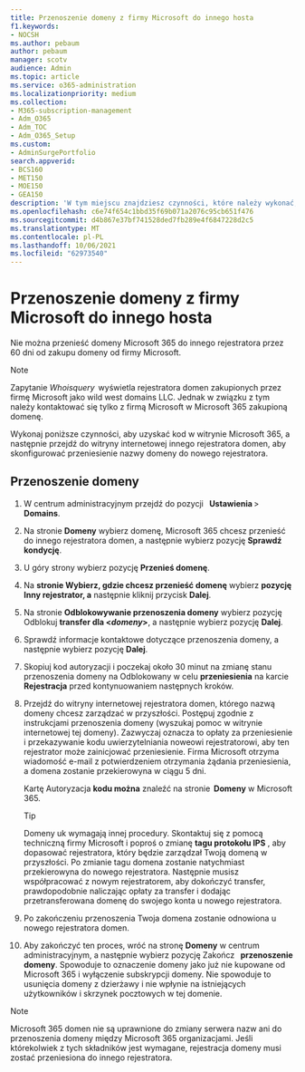 ```yaml
---
title: Przenoszenie domeny z firmy Microsoft do innego hosta
f1.keywords:
- NOCSH
ms.author: pebaum
author: pebaum
manager: scotv
audience: Admin
ms.topic: article
ms.service: o365-administration
ms.localizationpriority: medium
ms.collection:
- M365-subscription-management
- Adm_O365
- Adm_TOC
- Adm_O365_Setup
ms.custom:
- AdminSurgePortfolio
search.appverid:
- BCS160
- MET150
- MOE150
- GEA150
description: 'W tym miejscu znajdziesz czynności, które należy wykonać, aby przenieść domenę z firmy Microsoft do innego rejestratora. '
ms.openlocfilehash: c6e74f654c1bbd35f69b071a2076c95cb651f476
ms.sourcegitcommit: d4b867e37bf741528ded7fb289e4f6847228d2c5
ms.translationtype: MT
ms.contentlocale: pl-PL
ms.lasthandoff: 10/06/2021
ms.locfileid: "62973540"
---
```

# <a name="transfer-a-domain-from-microsoft-to-another-host"></a>Przenoszenie domeny z firmy Microsoft do innego hosta

Nie można przenieść domeny Microsoft 365 do innego rejestratora przez 60 dni od zakupu domeny od firmy Microsoft.

> [!NOTE]
> Zapytanie _Whoisquery_  wyświetla rejestratora domen zakupionych przez firmę Microsoft jako wild west domains LLC. Jednak w związku z tym należy kontaktować się tylko z firmą Microsoft w Microsoft 365 zakupioną domenę.

Wykonaj poniższe czynności, aby uzyskać kod w witrynie Microsoft 365, a następnie przejdź do witryny internetowej innego rejestratora domen, aby skonfigurować przeniesienie nazwy domeny do nowego rejestratora.

## <a name="transfer-a-domain"></a>Przenoszenie domeny

1. W centrum administracyjnym przejdź do pozycji   **Ustawienia** >  **Domains**.

2. Na stronie **Domeny** wybierz domenę, Microsoft 365 chcesz przenieść do innego rejestratora domen, a następnie wybierz pozycję **Sprawdź kondycję**.

3. U góry strony wybierz pozycję **Przenieś domenę**.

4. Na **stronie Wybierz, gdzie chcesz przenieść domenę** wybierz **pozycję Inny rejestrator, a** następnie kliknij przycisk **Dalej**.

5. Na stronie **Odblokowywanie przenoszenia domeny** wybierz pozycję Odblokuj **transfer dla <_domeny_>**, a następnie wybierz pozycję **Dalej**.

6. Sprawdź informacje kontaktowe dotyczące przenoszenia domeny, a następnie wybierz pozycję **Dalej**.

7. Skopiuj kod autoryzacji i poczekaj około 30 minut na zmianę stanu przenoszenia domeny na Odblokowany w celu **przeniesienia** na karcie **Rejestracja** przed kontynuowaniem następnych kroków.

8. Przejdź do witryny internetowej rejestratora domen, którego nazwą domeny chcesz zarządzać w przyszłości. Postępuj zgodnie z instrukcjami przenoszenia domeny (wyszukaj pomoc w witrynie internetowej tej domeny). Zazwyczaj oznacza to opłaty za przeniesienie i przekazywanie kodu uwierzytelniania noweowi rejestratorowi, aby ten rejestrator może zainicjować przeniesienie. Firma Microsoft otrzyma wiadomość e-mail z potwierdzeniem otrzymania żądania przeniesienia, a domena zostanie przekierowyna w ciągu 5 dni.

    Kartę Autoryzacja **kodu można** znaleźć na stronie  **Domeny** w Microsoft 365.
    
    > [!TIP]
    > Domeny uk wymagają innej procedury. Skontaktuj się z pomocą techniczną firmy Microsoft i poproś o zmianę **tagu protokołu IPS** , aby dopasować rejestratora, który będzie zarządzał Twoją domeną w przyszłości. Po zmianie tagu domena zostanie natychmiast przekierowyna do nowego rejestratora. Następnie musisz współpracować z nowym rejestratorem, aby dokończyć transfer, prawdopodobnie naliczając opłaty za transfer i dodając przetransferowana domenę do swojego konta u nowego rejestratora.

9. Po zakończeniu przenoszenia Twoja domena zostanie odnowiona u nowego rejestratora domen.

10. Aby zakończyć ten proces, wróć na stronę **Domeny** w centrum administracyjnym, a następnie wybierz pozycję Zakończ   **przenoszenie domeny**. Spowoduje to oznaczenie domeny jako już nie kupowane od Microsoft 365 i wyłączenie subskrypcji domeny. Nie spowoduje to usunięcia domeny z dzierżawy i nie wpłynie na istniejących użytkowników i skrzynek pocztowych w tej domenie.

> [!NOTE]
> Microsoft 365 domen nie są uprawnione do zmiany serwera nazw ani do przenoszenia domeny między Microsoft 365 organizacjami. Jeśli którekolwiek z tych składników jest wymagane, rejestracja domeny musi zostać przeniesiona do innego rejestratora.
